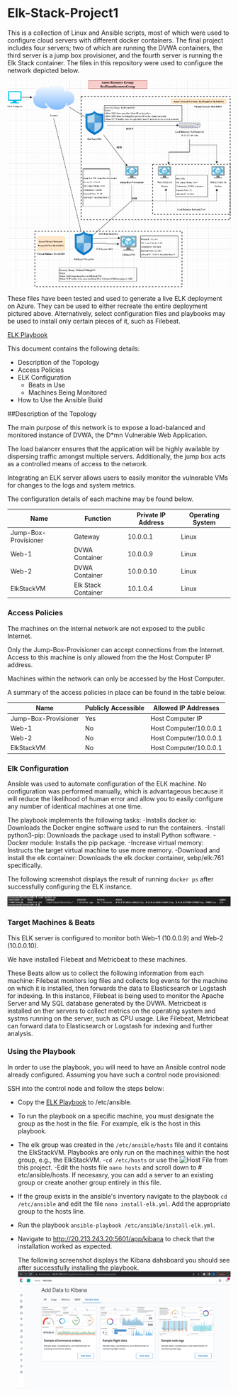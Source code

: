 # Elk-Stack-Project1
This is a collection of Linux and Ansible scripts, most of which were used to configure cloud servers with different docker containers. The final project includes four servers; two of which are running the DVWA containers, the third server is a jump box provisioner, and the fourth server is running the Elk Stack container.
The files in this repository were used to configure the network depicted below.

![Network_Diagram](https://github.com/brands-aj/Elk-Stack-Project1/blob/main/Diagrams/Network_Diagram.drawio.png)

These files have been tested and used to generate a live ELK deployment on Azure. They can be used to either recreate the entire deployment pictured above. Alternatively, select configuration files and playbooks may be used to install only certain pieces of it, such as Filebeat.

[ELK Playbook](https://github.com/brands-aj/Elk-Stack-Project1/blob/main/Ansible/install-elk.yml) 

This document contains the following details:
- Description of the Topology
- Access Policies
- ELK Configuration
  - Beats in Use
  - Machines Being Monitored
- How to Use the Ansible Build


##Description of the Topology

The main purpose of this network is to expose a load-balanced and monitored instance of DVWA, the D*mn Vulnerable Web Application.

The load balancer ensures that the application will be highly available by dispersing traffic amongst multiple servers. 
Additionally, the jump box acts as a controlled means of access to the network.

Integrating an ELK server allows users to easily monitor the vulnerable VMs for changes to the logs and system metrics.

The configuration details of each machine may be found below.

| Name                  | Function           | Private IP Address | Operating System |
|---------------------- |--------------------|--------------------|------------------|
| Jump-Box-Provisioner  | Gateway            | 10.0.0.1           | Linux            |
| Web-1                 | DVWA Container     | 10.0.0.9           | Linux            |
| Web-2                 | DVWA Container     | 10.0.0.10          | Linux            |
| ElkStackVM            |Elk Stack Container | 10.1.0.4           | Linux            |

### Access Policies

The machines on the internal network are not exposed to the public Internet. 

Only the Jump-Box-Provisioner can accept connections from the Internet. Access to this machine is only allowed from the the Host Computer IP address.

Machines within the network can only be accessed by the Host Computer.


A summary of the access policies in place can be found in the table below.

| Name                 | Publicly Accessible | Allowed IP Addresses   |
|----------------------|---------------------|----------------------- |
| Jump-Box-Provisioner | Yes                 | Host Computer IP       |
| Web-1                | No                  | Host Computer/10.0.0.1 |            
| Web-2                | No                  | Host Computer/10.0.0.1 |              |
| ElkStackVM           | No                  | Host Computer/10.0.0.1 |

### Elk Configuration

Ansible was used to automate configuration of the ELK machine. No configuration was performed manually, which is advantageous because it will reduce the likelihood of human error and allow you to easily configure any number of identical machines at one time.

The playbook implements the following tasks:
-Installs docker.io: Downloads the Docker engine software used to run the containers.
-Install python3-pip: Downloads the package used to install Python software.
-Docker module: Installs the pip package. 
-Increase virtual memory: Instructs the target virtual machine to use more memory. 
-Download and install the elk container: Downloads the elk docker container, sebp/elk:761 specifically. 

The following screenshot displays the result of running `docker ps` after successfully configuring the ELK instance.

![Successful_ELK_Installation](https://github.com/brands-aj/Elk-Stack-Project1/blob/main/Ansible/sebp:elk:761.png)

### Target Machines & Beats
This ELK server is configured to monitor both Web-1 (10.0.0.9) and Web-2 (10.0.0.10).

We have installed Filebeat and Metricbeat to these machines.

These Beats allow us to collect the following information from each machine:
Filebeat monitors log files and collects log events for the machine on which it is installed, then forwards the data to Elasticsearch or Logstash for indexing. In this instance, Filebeat is being used to monitor the Apache Server and My SQL database generated by the DVWA. 
Metricbeat is installed on ther servers to collect metrics on the operating system and systms running on the server, such as CPU usage. Like Filebeat, Metricbeat can forward data to Elasticsearch or Logstash for indexing and further analysis.

### Using the Playbook
In order to use the playbook, you will need to have an Ansible control node already configured. Assuming you have such a control node provisioned: 

SSH into the control node and follow the steps below:
- Copy the [ELK Playbook](https://github.com/brands-aj/Elk-Stack-Project1/blob/main/Ansible/install-elk.yml) to /etc/ansible.
- To run the playbook on a specific machine, you must designate the group as the host in the file. For example, elk is the host in this playbook. 
- The elk group was created in the `/etc/ansible/hosts` file and it contains the ElkStackVM. Playbooks are only run on the machines within the host group, e.g., the ElkStackVM. 
    -`cd /etc/hosts` or use the ![Host File](https://github.com/brands-aj/Elk-Stack-Project1/blob/main/Linux/hosts.yml) from this project.
    -Edit the hosts file `nano hosts` and scroll down to # etc/ansible/hosts. If necesasry, you can add a server to an existing group or create another group entirely in this file. 
- If the group exists in the ansible's inventory navigate to the playbook `cd /etc/ansible` and edit the file `nano install-elk.yml`. Add the appropriate group to the hosts line. 
- Run the playbook `ansible-playbook /etc/ansible/install-elk.yml`.
- Navigate to http://20.213.243.20:5601/app/kibana to check that the installation worked as expected.
  
  The following screenshot displays the Kibana dahsboard you should see after successfully installing the playbook.
  ![Kibana Dashboard](https://github.com/brands-aj/Elk-Stack-Project1/blob/main/Ansible/Kibana_Dashboard.png) 
